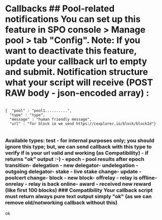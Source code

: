 # Callbacks ## Pool-related notifications You can set up this feature in SPO console > Manage pool > tab "Config". Note: If you want to deactivate this feature, update your callback url to empty and submit. Notification structure what your script will receive (POST RAW body - json-encoded array) : 
```

{  "pool" : "pool1..........",
  "type" : "type",
  "message" : "human friendly message",
  "url" : "for block ie we send https://cexplorer.io/block/blockId"}
  
```
### Available types: test - for internal purposes only; you should ignore this type; but, we can send callback with this type to verify if is your url valid and working (as Compatibility) - if returns "ok" output :-) - epoch - pool results after epoch transition- delegation - new delegator- undelegation - outgoing delegator- stake - live stake change- update - poolcert change- block - new block- offrelay - relay is offline- onrelay - relay is back online- award - received new reward (like first 100 blocks) ### Compatibility Your callback script must return always pure text output simply "ok" (as we can remove old/notworking callback without this)
ok

```
